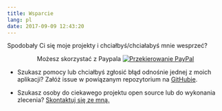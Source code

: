 ```yaml
---
title: Wsparcie
lang: pl
date: 2017-09-09 12:43:20
---
```

Spodobały Ci się moje projekty i chciałbyś/chciałabyś mnie wesprzeć?
 
<!-- more -->
  
<center>Możesz skorzystać z Paypala
<a href='https://www.paypal.me/T3r1jj'><img src="https://www.paypalobjects.com/webstatic/en_US/i/buttons/pp-acceptance-large.png" alt="Przekierowanie PayPal" /></a>
</center>

- Szukasz pomocy lub chciałbyś zgłosić błąd odnośnie jednej z moich aplikacji? Załóż issue w powiązanym repozytorium na [GitHubie](https://github.com/T3r1jj?tab=repositories).

- Szukasz osoby do ciekawego projektu open source lub do wykonania zlecenia? <a href="mailto:t3r1jj@gmail.com">Skontaktuj się ze mną.</a>